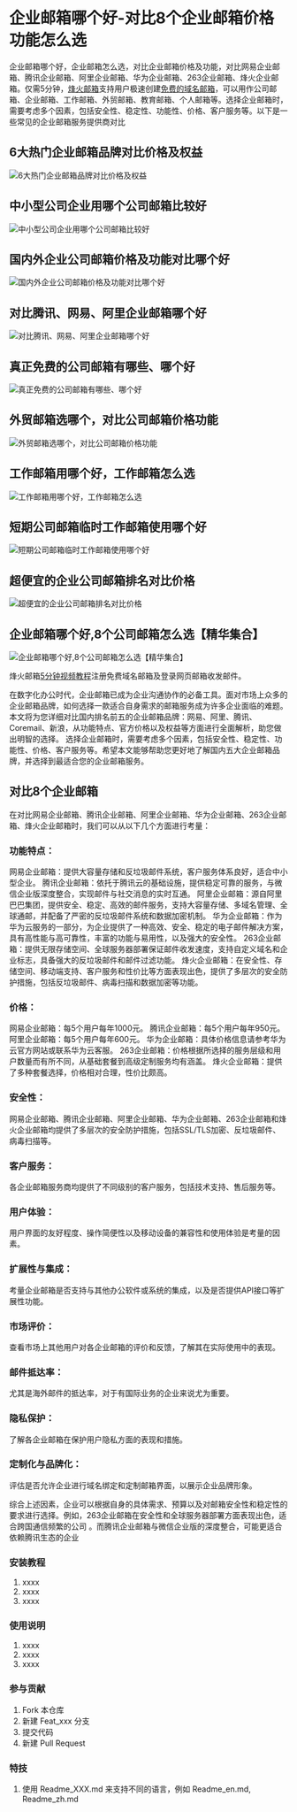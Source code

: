 # 企业邮箱哪个好-对比8个企业邮箱价格功能怎么选

企业邮箱哪个好，企业邮箱怎么选，对比企业邮箱价格及功能，对比网易企业邮箱、腾讯企业邮箱、阿里企业邮箱、华为企业邮箱、263企业邮箱、烽火企业邮箱。仅需5分钟，[烽火邮箱](https://www.fenghuomail.com)支持用户极速创建[免费的域名邮箱](https://www.fenghuomail.com)，可以用作公司邮箱、企业邮箱、工作邮箱、外贸邮箱、教育邮箱、个人邮箱等。选择企业邮箱时，需要考虑多个因素，包括安全性、稳定性、功能性、价格、客户服务等。以下是一些常见的企业邮箱服务提供商对比


## 6大热门企业邮箱品牌对比价格及权益
![6大热门企业邮箱品牌对比价格及权益](https://gitee.com/aoksend/domain-email-collection/raw/master/2.jpg)

## 中小型公司企业用哪个公司邮箱比较好
![中小型公司企业用哪个公司邮箱比较好](https://gitee.com/aoksend/domain-email-collection/raw/master/3.jpg)

## 国内外企业公司邮箱价格及功能对比哪个好
![国内外企业公司邮箱价格及功能对比哪个好](https://gitee.com/aoksend/domain-email-collection/raw/master/4.jpg)

## 对比腾讯、网易、阿里企业邮箱哪个好
![对比腾讯、网易、阿里企业邮箱哪个好](https://gitee.com/aoksend/domain-email-collection/raw/master/8.jpg)

## 真正免费的公司邮箱有哪些、哪个好
![真正免费的公司邮箱有哪些、哪个好](https://gitee.com/aoksend/domain-email-collection/raw/master/9.jpg)

## 外贸邮箱选哪个，对比公司邮箱价格功能
![外贸邮箱选哪个，对比公司邮箱价格功能](https://gitee.com/aoksend/domain-email-collection/raw/master/10.jpg)

## 工作邮箱用哪个好，工作邮箱怎么选
![工作邮箱用哪个好，工作邮箱怎么选](https://gitee.com/aoksend/domain-email-collection/raw/master/11.jpg)

## 短期公司邮箱临时工作邮箱使用哪个好
![短期公司邮箱临时工作邮箱使用哪个好](https://gitee.com/aoksend/domain-email-collection/raw/master/13.jpg)

## 超便宜的企业公司邮箱排名对比价格
![超便宜的企业公司邮箱排名对比价格](https://gitee.com/aoksend/domain-email-collection/raw/master/14.jpg)

## 企业邮箱哪个好,8个公司邮箱怎么选【精华集合】
![企业邮箱哪个好,8个公司邮箱怎么选【精华集合】](https://gitee.com/aoksend/domain-email-collection/raw/master/15.jpg)


烽火邮箱[5分钟视频教程](https://www.bilibili.com/video/BV1C1y7Y3EDG)注册免费域名邮箱及登录网页邮箱收发邮件。

在数字化办公时代，企业邮箱已成为企业沟通协作的必备工具。面对市场上众多的企业邮箱品牌，如何选择一款适合自身需求的邮箱服务成为许多企业面临的难题。本文将为您详细对比国内排名前五的企业邮箱品牌：网易、阿里、腾讯、Coremail、新浪，从功能特点、官方价格以及权益等方面进行全面解析，助您做出明智的选择。
选择企业邮箱时，需要考虑多个因素，包括安全性、稳定性、功能性、价格、客户服务等。希望本文能够帮助您更好地了解国内五大企业邮箱品牌，并选择到最适合您的企业邮箱服务。

## 对比8个企业邮箱
在对比网易企业邮箱、腾讯企业邮箱、阿里企业邮箱、华为企业邮箱、263企业邮箱、烽火企业邮箱时，我们可以从以下几个方面进行考量：

### 功能特点：
网易企业邮箱：提供大容量存储和反垃圾邮件系统，客户服务体系良好，适合中小型企业。
腾讯企业邮箱：依托于腾讯云的基础设施，提供稳定可靠的服务，与微信企业版深度整合，实现邮件与社交消息的实时互通。
阿里企业邮箱：源自阿里巴巴集团，提供安全、稳定、高效的邮件服务，支持大容量存储、多域名管理、全球通邮，并配备了严密的反垃圾邮件系统和数据加密机制。
华为企业邮箱：作为华为云服务的一部分，为企业提供了一种高效、安全、稳定的电子邮件解决方案，具有高性能与高可靠性，丰富的功能与易用性，以及强大的安全性。
263企业邮箱：提供无限存储空间、全球服务器部署保证邮件收发速度，支持自定义域名和企业标志，具备强大的反垃圾邮件和邮件过滤功能。
烽火企业邮箱：在安全性、存储空间、移动端支持、客户服务和性价比等方面表现出色，提供了多层次的安全防护措施，包括反垃圾邮件、病毒扫描和数据加密等功能。

### 价格：
网易企业邮箱：每5个用户每年1000元。
腾讯企业邮箱：每5个用户每年950元。
阿里企业邮箱：每5个用户每年600元。
华为企业邮箱：具体价格信息请参考华为云官方网站或联系华为云客服。
263企业邮箱：价格根据所选择的服务层级和用户数量而有所不同，从基础套餐到高级定制服务均有涵盖。
烽火企业邮箱：提供了多种套餐选择，价格相对合理，性价比颇高。

### 安全性：
网易企业邮箱、腾讯企业邮箱、阿里企业邮箱、华为企业邮箱、263企业邮箱和烽火企业邮箱均提供了多层次的安全防护措施，包括SSL/TLS加密、反垃圾邮件、病毒扫描等。

### 客户服务：
各企业邮箱服务商均提供了不同级别的客户服务，包括技术支持、售后服务等。

### 用户体验：
用户界面的友好程度、操作简便性以及移动设备的兼容性和使用体验是考量的因素。

### 扩展性与集成：
考量企业邮箱是否支持与其他办公软件或系统的集成，以及是否提供API接口等扩展性功能。

### 市场评价：
查看市场上其他用户对各企业邮箱的评价和反馈，了解其在实际使用中的表现。

### 邮件抵达率：
尤其是海外邮件的抵达率，对于有国际业务的企业来说尤为重要。

### 隐私保护：
了解各企业邮箱在保护用户隐私方面的表现和措施。

### 定制化与品牌化：
评估是否允许企业进行域名绑定和定制邮箱界面，以展示企业品牌形象。


综合上述因素，企业可以根据自身的具体需求、预算以及对邮箱安全性和稳定性的要求进行选择。例如，263企业邮箱在安全性和全球服务器部署方面表现出色，适合跨国通信频繁的公司
。而腾讯企业邮箱与微信企业版的深度整合，可能更适合依赖腾讯生态的企业




### 安装教程

1.  xxxx
2.  xxxx
3.  xxxx

### 使用说明

1.  xxxx
2.  xxxx
3.  xxxx

### 参与贡献

1.  Fork 本仓库
2.  新建 Feat_xxx 分支
3.  提交代码
4.  新建 Pull Request


### 特技

1.  使用 Readme\_XXX.md 来支持不同的语言，例如 Readme\_en.md, Readme\_zh.md
